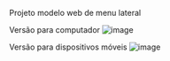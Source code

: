 Projeto modelo web de menu lateral

Versão para computador
![image](https://user-images.githubusercontent.com/121473918/222978513-aae2c909-a7ef-41a6-a45b-1a2fc5a9f7da.png)

Versão para dispositivos móveis
![image](https://user-images.githubusercontent.com/121473918/222978584-2cc4b8b9-47ce-4e46-a3a3-2f46bacb1ff5.png)

